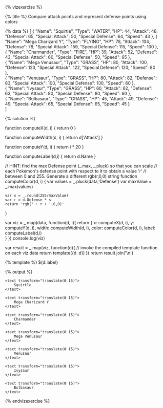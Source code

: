 {% vizexercise %}

{% title %}
Compare attack points and represent defense points using colors

{% data %}
[
  {
    "Name": "Squirtle",
    "Type": "WATER",
    "HP": 44,
    "Attack": 48,
    "Defense": 65,
    "Special Attack": 50,
    "Special Defense": 64,
    "Speed": 43
  },
  {
    "Name": "Mega Charizard Y",
    "Type": "FLYING",
    "HP": 78,
    "Attack": 104,
    "Defense": 78,
    "Special Attack": 159,
    "Special Defense": 115,
    "Speed": 100
  },  
  {
    "Name": "Charmander",
    "Type": "FIRE",
    "HP": 39,
    "Attack": 52,
    "Defense": 43,
    "Special Attack": 60,
    "Special Defense": 50,
    "Speed": 65
  },  
  {
    "Name": "Mega Venusaur",
    "Type": "GRASS",
    "HP": 80,
    "Attack": 100,
    "Defense": 123,
    "Special Attack": 122,
    "Special Defense": 120,
    "Speed": 80
  },  
  {
    "Name": "Venusaur",
    "Type": "GRASS",
    "HP": 80,
    "Attack": 82,
    "Defense": 83,
    "Special Attack": 100,
    "Special Defense": 100,
    "Speed": 80
  },    
  {
    "Name": "Ivysaur",
    "Type": "GRASS",
    "HP": 60,
    "Attack": 62,
    "Defense": 63,
    "Special Attack": 80,
    "Special Defense": 80,
    "Speed": 60
  },    
  {
    "Name": "Bulbasaur",
    "Type": "GRASS",
    "HP": 45,
    "Attack": 49,
    "Defense": 49,
    "Special Attack": 65,
    "Special Defense": 65,
    "Speed": 45
  }  
]

{% solution %}

function computeX(d, i) {
    return 0
}

function computeWidth(d, i) {
    return d['Attack']
}

function computeY(d, i) {
    return i * 20
}

function computeLabel(d,i) {
    return d.Name
}

// HINT: find the max Defense point (_.max, _.pluck) so that you can scale
//       each Pokemon's defense point with respect to it to obtain a value 'r'
//       between 0 and 255. Generate a different rgb(r,0,0) string
function computeColor(d, i) {
    var values = _.pluck(data,'Defense')
    var maxValue = _.max(values)

    var s = _.round(255/maxValue)
    var r = d.Defense * s
    return 'rgb(' + r + ',0,0)'
    
}

var viz = _.map(data, function(d, i){
            return {
                x: computeX(d, i),
                y: computeY(d, i),
                width: computeWidth(d, i),
                color: computeColor(d, i),
                label: computeLabel(d,i)               
            }
         })
console.log(viz)

var result = _.map(viz, function(d){
         // invoke the compiled template function on each viz data
         return template({d: d})
     })
return result.join('\n')

{% template %}
<g transform="translate(0 ${d.y})">
    <rect width="${d.width}"
         height="20"
         style="fill:${d.color};
                stroke-width:1;
                stroke:rgb(0,0,0)" />
    <text x="0" y="13">${d.label}</text>
    
</g>

{% output %}

<g transform="translate(0 0)">
    <rect width="48"
         height="20"
         style="fill:rgb(135,0,0);
                stroke-width:1;
                stroke:rgb(0,0,0)" />    

    <text transform="translate(0 15)">
        Squirtle
    </text>
</g>
<g transform="translate(0 20)">
    <rect width="104"
         height="20"
         style="fill:rgb(162,0,0);
                stroke-width:1;
                stroke:rgb(0,0,0)" />    

    <text transform="translate(0 15)">
        Mega Charizard Y
    </text>
</g>
<g transform="translate(0 40)">
    <rect width="52"
         height="20"
         style="fill:rgb(89,0,0);
                stroke-width:1;
                stroke:rgb(0,0,0)" />    

    <text transform="translate(0 15)">
        Charmander
    </text>
</g>
<g transform="translate(0 60)">
    <rect width="100"
         height="20"
         style="fill:rgb(255,0,0);
                stroke-width:1;
                stroke:rgb(0,0,0)" />    

    <text transform="translate(0 15)">
        Mega Venusaur
    </text>
</g>
<g transform="translate(0 80)">
    <rect width="82"
         height="20"
         style="fill:rgb(172,0,0);
                stroke-width:1;
                stroke:rgb(0,0,0)" />    

    <text transform="translate(0 15)">
        Venusaur
    </text>
</g>
<g transform="translate(0 100)">
    <rect width="62"
         height="20"
         style="fill:rgb(131,0,0);
                stroke-width:1;
                stroke:rgb(0,0,0)" />    

    <text transform="translate(0 15)">
        Ivysaur
    </text>
</g>
<g transform="translate(0 120)">
    <rect width="49"
         height="20"
         style="fill:rgb(102,0,0);
                stroke-width:1;
                stroke:rgb(0,0,0)" />    

    <text transform="translate(0 15)">
        Bulbasaur
    </text>
</g>

{% endvizexercise %}
